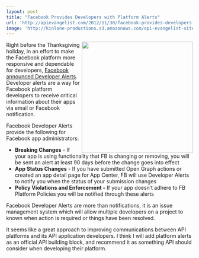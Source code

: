 ```yaml
---
layout: post
title: "Facebook Provides Developers with Platform Alerts"
url: 'http://apievangelist.com/2012/11/30/facebook-provides-developers-with-platform-alerts/'
image: 'http://kinlane-productions.s3.amazonaws.com/api-evangelist-site/blog/facebook-dev-alerts.png'
---
```


<img class="c1" src="https://s3.amazonaws.com/kinlane-productions/api-evangelist/facebook/facebook-dev-alerts.png" alt="" width="300" align="right" />

Right before the Thanksgiving holiday, in an effort to make the Facebook platform more responsive and dependable for developers, [Facebook announced Developer Alerts][1]. Developer alerts are a way for Facebook platform developers to receive critical information about their apps via email or Facebook notification.

Facebook Developer Alerts provide the following for Facebook app administrators:

  * **Breaking Changes** \- If your app is using functionality that FB is changing or removing, you will be sent an alert at least 90 days before the change goes into effect
  * **App Status Changes** \- If you have submitted Open Graph actions or created an app detail page for App Center, FB will use Developer Alerts to notify you when the status of your submission changes
  * **Policy Violations and Enforcement -** If your app doesn’t adhere to FB Platform Policies you will be notified through these alerts

Facebook Developer Alerts are more than notifications, it is an issue management system which will allow multiple developers on a project to known when action is required or things have been resolved.

It seems like a great approach to improving communications between API platforms and its API application developers. I think I will add platform alerts as an official API building block, and recommend it as something API should consider when developing their platform.

   [1]: http://developers.facebook.com/blog/post/2012/11/15/delivering-important-alerts-about-your-app/

